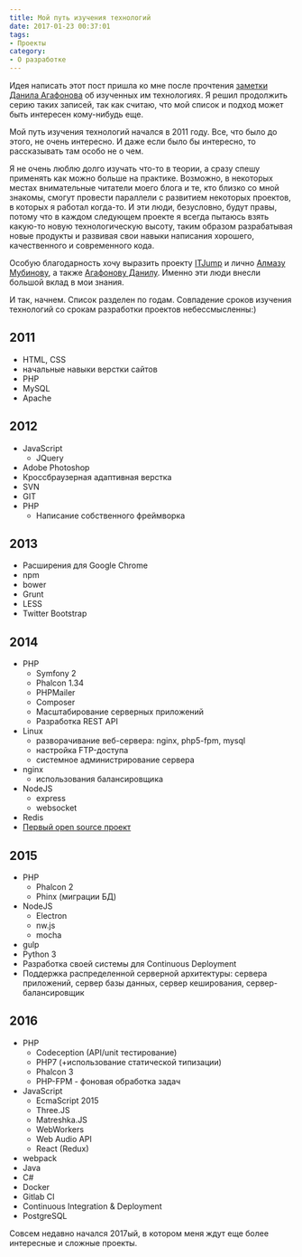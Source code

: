 ```yaml
---
title: Мой путь изучения технологий
date: 2017-01-23 00:37:01
tags:
- Проекты
category:
- О разработке
---
```


Идея написать этот пост пришла ко мне после прочтения [заметки Данила Агафонова](https://vk.com/wall202916188_266) об изученных им технологиях. Я решил продолжить серию таких записей, так как считаю, что мой список и подход может быть интересен кому-нибудь еще.

Мой путь изучения технологий начался в 2011 году. Все, что было до этого, не очень интересно. И даже если было бы интересно, то рассказывать там особо не о чем. 

Я не очень люблю долго изучать что-то в теории, а сразу спешу применять как можно больше на практике. Возможно, в некоторых местах внимательные читатели моего блога и те, кто близко со мной знакомы, смогут провести параллели с развитием некоторых проектов, в которых я работал когда-то. И эти люди, безусловно, будут правы, потому что в каждом следующем проекте я всегда пытаюсь взять какую-то новую технологическую высоту, таким образом разрабатывая новые продукты и развивая свои навыки написания хорошего, качественного и современного кода.  

Особую благодарность хочу выразить проекту [ITJump](http://itjump.ru) и лично [Алмазу Мубинову](http://mubinov.com), а также [Агафонову Данилу](http://life-notes.ru). Именно эти люди внесли большой вклад в мои знания.

И так, начнем. Список разделен по годам. Совпадение сроков изучения технологий со срокам разработки проектов небессмысленны:)

## 2011
- HTML, CSS
- начальные навыки верстки сайтов
- PHP 
- MySQL
- Apache

## 2012
- JavaScript
    + JQuery
- Adobe Photoshop
- Кроссбраузерная адаптивная верстка
- SVN
- GIT
- PHP
    + Написание собственного фреймворка

## 2013
- Расширения для Google Chrome
- npm
- bower
- Grunt
- LESS
- Twitter Bootstrap

## 2014
- PHP
    + Symfony 2
    + Phalcon 1.34
    + PHPMailer
    + Composer
    + Масштабирование серверных приложений
    + Разработка REST API
- Linux
    + разворачивание веб-сервера: nginx, php5-fpm, mysql
    + настройка FTP-доступа
    + системное администрирование сервера
- nginx
    + использования балансировщика
- NodeJS
    + express
    + websocket
- Redis
- [Первый open source проект](http://atnartur.ru/posts/2014/php-qiwi/)

## 2015
- PHP
    + Phalcon 2
    + Phinx (миграции БД)
- NodeJS
    + Electron
    + nw.js
    + mocha
- gulp
- Python 3
- Разработка своей системы для Continuous Deployment
- Поддержка распределенной серверной архитектуры: сервера приложений, сервер базы данных, сервер кеширования, сервер-балансировщик

## 2016
- PHP
    + Codeception (API/unit тестирование)
    + PHP7 (+использование статической типизации)
    + Phalcon 3
    + PHP-FPM - фоновая обработка задач
- JavaScript
    - EcmaScript 2015
    - Three.JS
    - Matreshka.JS
    - WebWorkers
    - Web Audio API
    - React (Redux)
- webpack
- Java
- C#
- Docker 
- Gitlab CI 
- Continuous Integration & Deployment
- PostgreSQL

Совсем недавно начался 2017ый, в котором меня ждут еще более интересные и сложные проекты. 
